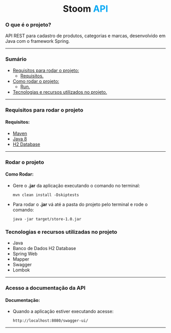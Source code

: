 <h1 align="center" > Stoom <b style="color: #03A9F5;">API</b> </h1>

<h3> O que é o projeto? </h3>
<p> API REST para cadastro de produtos, categorias e marcas, desenvolvido em Java com o framework Spring.</p>

<hr>

<h3 id="sumario"> Sumário </h3>

- <a href="#requisitos"> Requisitos para rodar o projeto:</a>
  - <a href="#requisitos">Requisitos.</a>
- <a href="#como-rodar">Como rodar o projeto:</a>
   - <a href="#run"> Run.</a>
- <a href="#tecnologias">Tecnologias e recursos utilizados no projeto.</a>

<hr>

<h3 id="requisitos"> Requisitos para rodar o projeto</h3>


<h4 id="requisitos"> Requisitos:</h4>

- <a target="_blank" href="https://maven.apache.org/">Maven</a>
- <a target="_blank" href="https://openjdk.java.net/install/">Java 8</a>
- <a target="_blank" href="https://www.h2database.com/html/main.html">H2 Database</a>

<hr>

<h3 id="como-rodar">  Rodar o projeto</h3>


<h4 id="rodar"> Como Rodar:</h4> 

- Gere o <b>.jar</b> da aplicação executando o comando no terminal:
    ```shell
    mvn clean install -Dskiptests
    ```

- Para rodar o <b>.jar</b> vá até a pasta do projeto pelo terminal e rode o comando:
    ```shell
   java -jar target/store-1.0.jar
     ```

<h3 id="tecnologias"> Tecnologias e recursos utilizadas no projeto</h3>

- Java
- Banco de Dados H2 Database
- Spring Web
- Mapper
- Swagger
- Lombok
<hr>

<h3 id="documentacao"> Acesso a documentação da API</h3>

<h4 id="acesso"> Documentação:</h4> 

- Quando a aplicação estiver executando acesse:
    ```shell
    http://localhost:8080/swagger-ui/
    ```

<hr>

